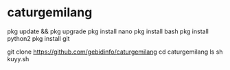 # caturgemilang

pkg update && pkg upgrade
pkg install nano
pkg install bash
pkg install python2
pkg install git

git clone https://github.com/gebidinfo/caturgemilang
cd caturgemilang
ls
sh kuyy.sh
